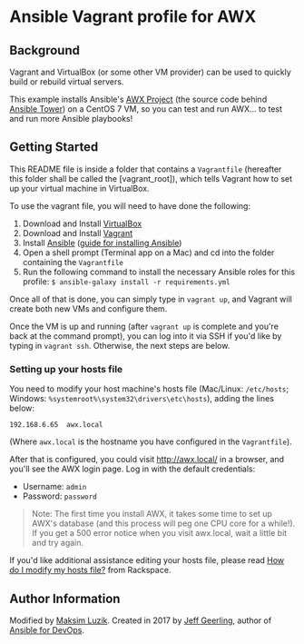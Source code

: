 # Ansible Vagrant profile for AWX

## Background

Vagrant and VirtualBox (or some other VM provider) can be used to quickly build or rebuild virtual servers.

This example installs Ansible's [AWX Project](https://github.com/ansible/awx) (the source code behind [Ansible Tower](https://www.ansible.com/tower)) on a CentOS 7 VM, so you can test and run AWX... to test and run more Ansible playbooks!

## Getting Started

This README file is inside a folder that contains a `Vagrantfile` (hereafter this folder shall be called the [vagrant_root]), which tells Vagrant how to set up your virtual machine in VirtualBox.

To use the vagrant file, you will need to have done the following:

  1. Download and Install [VirtualBox](https://www.virtualbox.org/wiki/Downloads)
  2. Download and Install [Vagrant](https://www.vagrantup.com/downloads.html)
  3. Install [Ansible](https://www.ansible.com/) ([guide for installing Ansible](http://docs.ansible.com/ansible/latest/intro_installation.html))
  4. Open a shell prompt (Terminal app on a Mac) and cd into the folder containing the `Vagrantfile`
  5. Run the following command to install the necessary Ansible roles for this profile: `$ ansible-galaxy install -r requirements.yml`

Once all of that is done, you can simply type in `vagrant up`, and Vagrant will create both new VMs and configure them.

Once the VM is up and running (after `vagrant up` is complete and you're back at the command prompt), you can log into it via SSH if you'd like by typing in `vagrant ssh`. Otherwise, the next steps are below.

### Setting up your hosts file

You need to modify your host machine's hosts file (Mac/Linux: `/etc/hosts`; Windows: `%systemroot%\system32\drivers\etc\hosts`), adding the lines below:

    192.168.6.65  awx.local

(Where `awx.local` is the hostname you have configured in the `Vagrantfile`).

After that is configured, you could visit http://awx.local/ in a browser, and you'll see the AWX login page. Log in with the default credentials:

  - Username: `admin`
  - Password: `password`

> Note: The first time you install AWX, it takes some time to set up AWX's database (and this process will peg one CPU core for a while!). If you get a 500 error notice when you visit awx.local, wait a little bit and try again.

If you'd like additional assistance editing your hosts file, please read [How do I modify my hosts file?](http://www.rackspace.com/knowledge_center/article/how-do-i-modify-my-hosts-file) from Rackspace.

## Author Information

Modified by [Maksim Luzik](http://maksimluzik.com). Created in 2017 by [Jeff Geerling](http://jeffgeerling.com/), author of [Ansible for DevOps](https://www.ansiblefordevops.com/).
